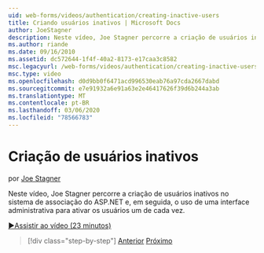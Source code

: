 ```yaml
---
uid: web-forms/videos/authentication/creating-inactive-users
title: Criando usuários inativos | Microsoft Docs
author: JoeStagner
description: Neste vídeo, Joe Stagner percorre a criação de usuários inativos no sistema de associação do ASP.NET e, em seguida, o uso de uma interface de administração para ativar os usuários um...
ms.author: riande
ms.date: 09/16/2010
ms.assetid: dc572644-1f4f-40a2-8173-e17caa3c8582
msc.legacyurl: /web-forms/videos/authentication/creating-inactive-users
msc.type: video
ms.openlocfilehash: d0d9bb0f6471acd996530eab76a97cda2667dabd
ms.sourcegitcommit: e7e91932a6e91a63e2e46417626f39d6b244a3ab
ms.translationtype: MT
ms.contentlocale: pt-BR
ms.lasthandoff: 03/06/2020
ms.locfileid: "78566783"
---
```

# <a name="creating-inactive-users"></a>Criação de usuários inativos

por [Joe Stagner](https://github.com/JoeStagner)

Neste vídeo, Joe Stagner percorre a criação de usuários inativos no sistema de associação do ASP.NET e, em seguida, o uso de uma interface administrativa para ativar os usuários um de cada vez.

[&#9654;Assistir ao vídeo (23 minutos)](https://channel9.msdn.com/Blogs/ASP-NET-Site-Videos/creating-inactive-users)

> [!div class="step-by-step"]
> [Anterior](simple-web-service-authentication.md)
> [Próximo](sql-injection-defense.md)
